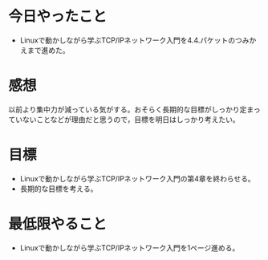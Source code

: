 # 今日やったこと
+ Linuxで動かしながら学ぶTCP/IPネットワーク入門を4.4.パケットのつみかえまで進めた。

# 感想
以前より集中力が減っている気がする。おそらく長期的な目標がしっかり定まっていないことなどが理由だと思うので，目標を明日はしっかり考えたい。

# 目標
+ Linuxで動かしながら学ぶTCP/IPネットワーク入門の第4章を終わらせる。
+ 長期的な目標を考える。

# 最低限やること
+ Linuxで動かしながら学ぶTCP/IPネットワーク入門を1ページ進める。

